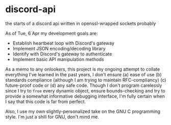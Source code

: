 # discord-api
the starts of a discord api written in openssl-wrapped sockets probably

As of Tue, 6 Apr my development goals are:

- Establish heartbeat loop with Discord's gateway
- Implement JSON encoding/decoding library
- Identify with Discord's gateway to authenticate
- Implement basic API manipulation methods

As a memo to any onlookers, this project is my ongoing attempt to collate everything I've learned in the past years, I don't ensure (a) ease of use (b) standards
compliance (although I am trying to maintain RFC-compliancy) (c) future-proof code or (d) any safe code. Though I don't program carelessly since I try to `free` 
every dynamic object, ensure bounds-checking and try to provide a somewhat informative debugging interface, I'm fully certain when I say that this code is far
from perfect.

Also, I use my own slightly-personalized take on the GNU C programming style. I'm just a shill for GNU, don't mind me.
